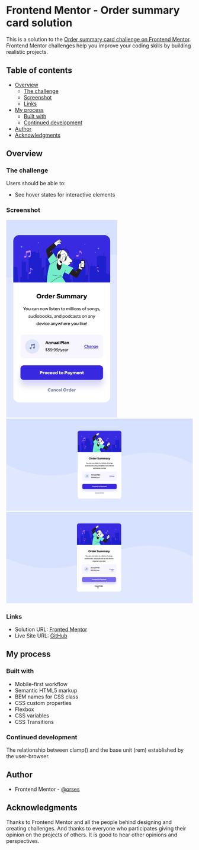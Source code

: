 # Frontend Mentor - Order summary card solution

This is a solution to the [Order summary card challenge on Frontend Mentor](https://www.frontendmentor.io/challenges/order-summary-component-QlPmajDUj). Frontend Mentor challenges help you improve your coding skills by building realistic projects.

## Table of contents

- [Overview](#overview)
  - [The challenge](#the-challenge)
  - [Screenshot](#screenshot)
  - [Links](#links)
- [My process](#my-process)
  - [Built with](#built-with)
  - [Continued development](#continued-development)
- [Author](#author)
- [Acknowledgments](#acknowledgments)

## Overview

### The challenge

Users should be able to:

- See hover states for interactive elements

### Screenshot

<img src="./data/screenshot_mobile_375.jpg" width="300">
<img src="./data/screenshot_desktop.jpg" width="600">
<img src="./data/screenshot_desktop_active.jpg" width="600">

### Links

- Solution URL: [Fronted Mentor](https://www.frontendmentor.io/solutions/responsive-layout-with-grid-WlZNOBbyaV)
- Live Site URL: [GitHub](https://orses.github.io/html-css/card_order/)

## My process

### Built with

- Mobile-first workflow
- Semantic HTML5 markup
- BEM names for CSS class
- CSS custom properties
- Flexbox
- CSS variables
- CSS Transitions

### Continued development

The relationship between clamp() and the base unit (rem) established by the user-browser.

## Author

- Frontend Mentor - [@orses](https://www.frontendmentor.io/profile/orses)

## Acknowledgments

Thanks to Frontend Mentor and all the people behind designing and creating challenges.
And thanks to everyone who participates giving their opinion on the projects of others. It is good to hear other opinions and perspectives.
